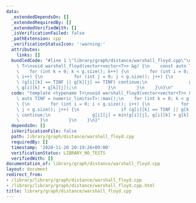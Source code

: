 ```yaml
---
data:
  _extendedDependsOn: []
  _extendedRequiredBy: []
  _extendedVerifiedWith: []
  _isVerificationFailed: false
  _pathExtension: cpp
  _verificationStatusIcon: ':warning:'
  attributes:
    links: []
  bundledCode: "#line 1 \"library/graph/distance/warshall_floyd.cpp\"\ntemplate <typename\
    \ T>\nvoid warshall_floyd(vector<vector<T>> &g) {\n    const auto TINF = numeric_limits<T>::max();\n\
    \    for (int k = 0; k < g.size(); k++) {\n        for (int i = 0; i < g.size();\
    \ i++) {\n            for (int j = 0; j < g.size(); j++) {\n                if\
    \ (g[i][k] == TINF || g[k][j] == TINF) continue;\n                g[i][j] = min(g[i][j],\
    \ g[i][k] + g[k][j]);\n            }\n        }\n    }\n}\n"
  code: "template <typename T>\nvoid warshall_floyd(vector<vector<T>> &g) {\n    const\
    \ auto TINF = numeric_limits<T>::max();\n    for (int k = 0; k < g.size(); k++)\
    \ {\n        for (int i = 0; i < g.size(); i++) {\n            for (int j = 0;\
    \ j < g.size(); j++) {\n                if (g[i][k] == TINF || g[k][j] == TINF)\
    \ continue;\n                g[i][j] = min(g[i][j], g[i][k] + g[k][j]);\n    \
    \        }\n        }\n    }\n}"
  dependsOn: []
  isVerificationFile: false
  path: library/graph/distance/warshall_floyd.cpp
  requiredBy: []
  timestamp: '2020-11-20 20:19:26+09:00'
  verificationStatus: LIBRARY_NO_TESTS
  verifiedWith: []
documentation_of: library/graph/distance/warshall_floyd.cpp
layout: document
redirect_from:
- /library/library/graph/distance/warshall_floyd.cpp
- /library/library/graph/distance/warshall_floyd.cpp.html
title: library/graph/distance/warshall_floyd.cpp
---
```

